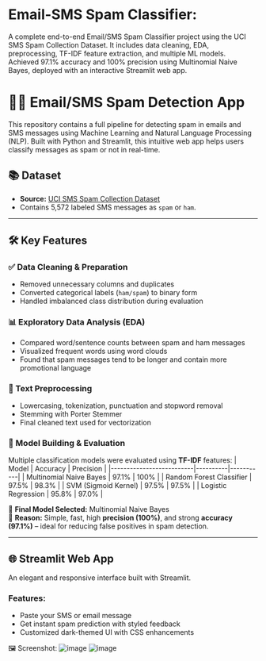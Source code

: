 # Email-SMS Spam Classifier:
 A complete end-to-end Email/SMS Spam Classifier project using the UCI SMS Spam Collection Dataset. It includes data cleaning, EDA, preprocessing, TF-IDF feature extraction, and multiple ML models. Achieved 97.1% accuracy and 100% precision using Multinomial Naive Bayes, deployed with an interactive Streamlit web app.


# 🚫📩 Email/SMS Spam Detection App

This repository contains a full pipeline for detecting spam in emails and SMS messages using Machine Learning and Natural Language Processing (NLP). Built with Python and Streamlit, this intuitive web app helps users classify messages as spam or not in real-time.

## 📚 Dataset
- **Source:** [UCI SMS Spam Collection Dataset](https://www.kaggle.com/datasets/uciml/sms-spam-collection-dataset)
- Contains 5,572 labeled SMS messages as `spam` or `ham`.

---

## 🛠️ Key Features

### ✅ Data Cleaning & Preparation
- Removed unnecessary columns and duplicates
- Converted categorical labels (`ham/spam`) to binary form
- Handled imbalanced class distribution during evaluation

### 📊 Exploratory Data Analysis (EDA)
- Compared word/sentence counts between spam and ham messages
- Visualized frequent words using word clouds
- Found that spam messages tend to be longer and contain more promotional language

### 🔄 Text Preprocessing
- Lowercasing, tokenization, punctuation and stopword removal
- Stemming with Porter Stemmer
- Final cleaned text used for vectorization

### 🧠 Model Building & Evaluation
Multiple classification models were evaluated using **TF-IDF** features:
| Model                     | Accuracy | Precision |
|--------------------------|----------|-----------|
| Multinomial Naive Bayes  | 97.1%    | 100%      |
| Random Forest Classifier | 97.5%    | 98.3%     |
| SVM (Sigmoid Kernel)     | 97.5%    | 97.5%     |
| Logistic Regression      | 95.8%    | 97.0%     |

📌 **Final Model Selected:** Multinomial Naive Bayes  
📌 **Reason:** Simple, fast, high **precision (100%)**, and strong **accuracy (97.1%)** – ideal for reducing false positives in spam detection.

---

## 🌐 Streamlit Web App
An elegant and responsive interface built with Streamlit.

### Features:
- Paste your SMS or email message
- Get instant spam prediction with styled feedback
- Customized dark-themed UI with CSS enhancements

🖼️ Screenshot:
![image](https://github.com/user-attachments/assets/abae03b1-1c8d-4157-bbe9-e8073070f2f6)
![image](https://github.com/user-attachments/assets/f0bfff81-000a-4dcc-a853-277743e0a6be)

